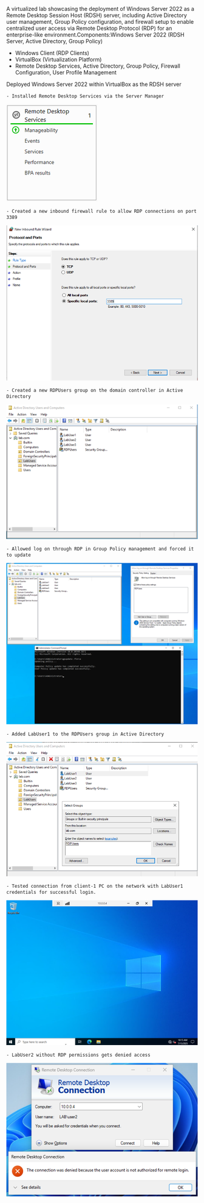 A virtualized lab showcasing the deployment of Windows Server 2022 as a Remote Desktop Session Host (RDSH) server, including Active Directory user management, Group Policy configuration, and firewall setup to enable centralized user access via Remote Desktop Protocol (RDP) for an enterprise-like environment.Components:Windows Server 2022 (RDSH Server, Active Directory, Group Policy)

- Windows Client (RDP Clients)
- VirtualBox (Virtualization Platform)
- Remote Desktop Services, Active Directory, Group Policy, Firewall Configuration, User Profile Management

Deployed Windows Server 2022 within VirtualBox as the RDSH server

    - Installed Remote Desktop Services via the Server Manager

![RDP-SM](RDP-SM.png)

    - Created a new inbound firewall rule to allow RDP connections on port 3389

![RDP-Firewall](RDP-Firewall.png)

    - Created a new RDPUsers group on the domain controller in Active Directory

![RDPUsers-Group](RDPUsers-Group.png)

    - Allowed log on through RDP in Group Policy management and forced it to update

![RDP-GPSetup](RDP-GPSetup.png)

    - Added LabUser1 to the RDPUsers group in Active Directory

![AddMemberOf](AddMemberOf.png)

    - Tested connection from client-1 PC on the network with LabUser1 credentials for successful login.

![UserConnected](UserConnected.png)


    - LabUser2 without RDP permissions gets denied access

![User-Denied](User-Denied.png)
